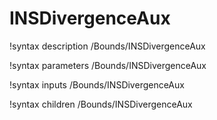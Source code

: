 <!-- MOOSE Documentation Stub: Remove this when content is added. -->

# INSDivergenceAux
!syntax description /Bounds/INSDivergenceAux

!syntax parameters /Bounds/INSDivergenceAux

!syntax inputs /Bounds/INSDivergenceAux

!syntax children /Bounds/INSDivergenceAux
